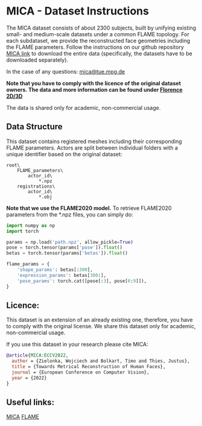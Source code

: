 # MICA - Dataset Instructions

The MICA dataset consists of about 2300 subjects, built by unifying existing small- and medium-scale datasets under a common FLAME topology. 
For each subdataset, we provide the reconstructed face geometries including the FLAME parameters.
Follow the instructions on our github repository [MICA link](https://github.com/Zielon/MICA/tree/master/datasets) to download the entire data (specifically, the datasets have to be downloaded separately).

In the case of any questions: mica@tue.mpg.de

**Note that you have to comply with the licence of the original dataset owners. The data and more information can be found under [Florence 2D/3D](https://www.micc.unifi.it/resources/datasets/florence-3d-faces/)**

The data is shared only for academic, non-commercial usage.

## Data Structure

This dataset contains registered meshes including their corresponding FLAME parameters. Actors are split between individual folders with a unique identifier based on the original dataset: 
```shell
root\
    FLAME_parameters\
        actor_id\
            *.npz
    registrations\
        actor_id\
            *.obj
```

**Note that we use the FLAME2020 model.** To retrieve FLAME2020 parameters from the *.npz files, you can simply do:
```python
import numpy as np
import torch

params = np.load('path.npz', allow_pickle=True)
pose = torch.tensor(params['pose']).float()
betas = torch.tensor(params['betas']).float()

flame_params = {
    'shape_params': betas[:300],
    'expression_params': betas[300:],
    'pose_params': torch.cat([pose[:3], pose[6:9]]),
}
```

## Licence:
This dataset is an extension of an already existing one, therefore, you have to comply with the original license. We share this dataset only for academic, non-commercial usage.

If you use this dataset in your research please cite MICA:
```bibtex
@article{MICA:ECCV2022,
  author = {Zielonka, Wojciech and Bolkart, Timo and Thies, Justus},
  title = {Towards Metrical Reconstruction of Human Faces},
  journal = {European Conference on Computer Vision},
  year = {2022}
}
```

## Useful links:
[MICA](https://zielon.github.io/mica/)
[FLAME](https://flame.is.tue.mpg.de/)

